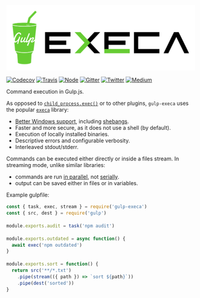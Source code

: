 <img src="https://raw.githubusercontent.com/ehmicky/design/master/gulp-execa/gulp-execa.svg?sanitize=true" width="500"/>

[![Codecov](https://img.shields.io/codecov/c/github/ehmicky/gulp-execa.svg?label=tested&logo=codecov)](https://codecov.io/gh/ehmicky/gulp-execa)
[![Travis](https://img.shields.io/badge/cross-platform-4cc61e.svg?logo=travis)](https://travis-ci.org/ehmicky/gulp-execa)
[![Node](https://img.shields.io/node/v/gulp-execa.svg?logo=node.js)](https://www.npmjs.com/package/gulp-execa)
[![Gitter](https://img.shields.io/gitter/room/ehmicky/gulp-execa.svg?logo=gitter)](https://gitter.im/ehmicky/gulp-execa)
[![Twitter](https://img.shields.io/badge/%E2%80%8B-twitter-4cc61e.svg?logo=twitter)](https://twitter.com/intent/follow?screen_name=ehmicky)
[![Medium](https://img.shields.io/badge/%E2%80%8B-medium-4cc61e.svg?logo=medium)](https://medium.com/@ehmicky)

Command execution in Gulp.js.

As opposed to
[`child_process.exec()`](https://nodejs.org/api/child_process.html#child_process_child_process_exec_command_options_callback)
or to other plugins, `gulp-execa` uses the popular
[`execa`](https://github.com/sindresorhus/execa) library:

- [Better Windows support](https://github.com/IndigoUnited/node-cross-spawn#why),
  including [shebangs](<https://en.wikipedia.org/wiki/Shebang_(Unix)>).
- Faster and more secure, as it does not use a shell (by default).
- Execution of locally installed binaries.
- Descriptive errors and configurable verbosity.
- Interleaved stdout/stderr.

Commands can be executed either directly or inside a files stream. In streaming
mode, unlike similar libraries:

- commands are run [in parallel](https://github.com/almost/through2-concurrent),
  not [serially](https://github.com/rvagg/through2).
- output can be saved either in files or in variables.

Example gulpfile:

<!-- eslint-disable func-names -->

```js
const { task, exec, stream } = require('gulp-execa')
const { src, dest } = require('gulp')

module.exports.audit = task('npm audit')

module.exports.outdated = async function() {
  await exec('npm outdated')
}

module.exports.sort = function() {
  return src('**/*.txt')
    .pipe(stream(({ path }) => `sort ${path}`))
    .pipe(dest('sorted'))
}
```
